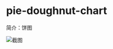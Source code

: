 # pie-doughnut-chart

简介：饼图

![截图](https://img.alicdn.com/tfs/TB1T_M6ih6I8KJjy0FgXXXXzVXa-1894-708.png)





